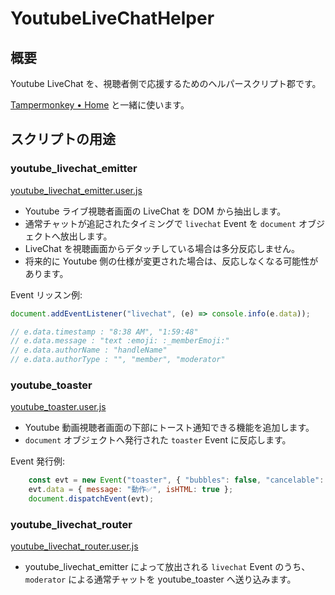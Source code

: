 # YoutubeLiveChatHelper

## 概要

Youtube LiveChat を、視聴者側で応援するためのヘルパースクリプト郡です。

[Tampermonkey • Home](https://www.tampermonkey.net/) と一緒に使います。

## スクリプトの用途

### youtube_livechat_emitter

[youtube_livechat_emitter.user.js](./youtube_livechat_emitter.user.js)

- Youtube ライブ視聴者画面の LiveChat を DOM から抽出します。
- 通常チャットが追記されたタイミングで `livechat` Event を `document` オブジェクトへ放出します。
- LiveChat を視聴画面からデタッチしている場合は多分反応しません。
- 将来的に Youtube 側の仕様が変更された場合は、反応しなくなる可能性があります。

Event リッスン例:

```js
document.addEventListener("livechat", (e) => console.info(e.data));

// e.data.timestamp : "8:38 AM", "1:59:48"
// e.data.message : "text :emoji: :_memberEmoji:"
// e.data.authorName : "handleName"
// e.data.authorType : "", "member", "moderator"
```

### youtube_toaster

[youtube_toaster.user.js](./youtube_toaster.user.js)

- Youtube 動画視聴者画面の下部にトースト通知できる機能を追加します。
- `document` オブジェクトへ発行された `toaster` Event に反応します。

Event 発行例:

```js
    const evt = new Event("toaster", { "bubbles": false, "cancelable": false });
    evt.data = { message: "動作✅", isHTML: true };
    document.dispatchEvent(evt);
```

### youtube_livechat_router

[youtube_livechat_router.user.js](./youtube_livechat_router.user.js)

- youtube_livechat_emitter によって放出される `livechat` Event のうち、`moderator` による通常チャットを youtube_toaster へ送り込みます。
